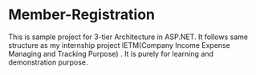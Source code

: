 # Member-Registration
This is sample project for 3-tier Architecture in ASP.NET. It follows same structure as my internship project IETM(Company Income Expense Managing and Tracking Purpose) .  It is purely for learning and demonstration purpose.
